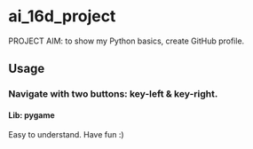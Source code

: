 # ai_16d_project

PROJECT AIM: to show my Python basics, create GitHub profile.

## Usage

### Navigate with two buttons: key-left & key-right.

#### Lib: pygame

Easy to understand. Have fun :)
